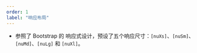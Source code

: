 ```yaml
---
order: 1
label: "响应布局"
---
```


-   参照了 Bootstrap 的 响应式设计，预设了五个响应尺寸：`[nuXs]`、`[nuSm]`、`[nuMd]`、`[nuLg]` 和 `[nuXl]`。
